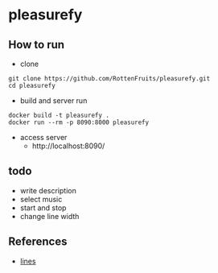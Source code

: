 # pleasurefy

## How to run
- clone
```
git clone https://github.com/RottenFruits/pleasurefy.git
cd pleasurefy
```

- build and server run
```
docker build -t pleasurefy .
docker run --rm -p 8090:8000 pleasurefy
```

- access server
    - http://localhost:8090/

## todo

- write description
- select music
- start and stop
- change line width

## References


- [lines](https://labs.fluuu.id/lines/)
